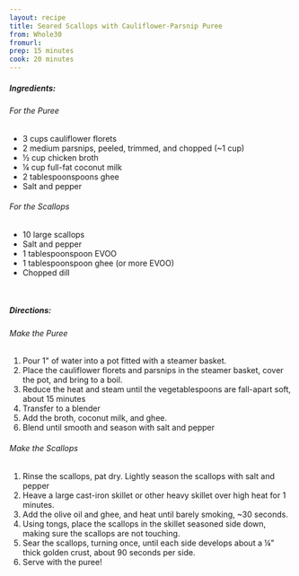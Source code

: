 ```yaml
---
layout: recipe
title: Seared Scallops with Cauliflower-Parsnip Puree
from: Whole30
fromurl: 
prep: 15 minutes
cook: 20 minutes
---
```


##### Ingredients:

###### For the Puree
* 3 cups cauliflower florets
* 2 medium parsnips, peeled, trimmed, and chopped (~1 cup)
* ½ cup chicken broth
* ¼ cup full-fat coconut milk
* 2 tablespoonspoons ghee
* Salt and pepper

###### For the Scallops
* 10 large scallops
* Salt and pepper
* 1 tablespoonspoon EVOO
* 1 tablespoonspoon ghee (or more EVOO)
* Chopped dill

<br>

##### Directions:

###### Make the Puree
1. Pour 1" of water into a pot fitted with a steamer basket.
2. Place the cauliflower florets and parsnips in the steamer basket, cover the pot, and bring to a boil.
3. Reduce the heat and steam until the vegetablespoons are fall-apart soft, about 15 minutes
4. Transfer to a blender
5. Add the broth, coconut milk, and ghee. 
6. Blend until smooth and season with salt and pepper

###### Make the Scallops
1. Rinse the scallops, pat dry. Lightly season the scallops with salt and pepper
2. Heave a large cast-iron skillet or other heavy skillet over high heat for 1 minutes.
3. Add the olive oil and ghee, and heat until barely smoking, ~30 seconds.
4. Using tongs, place the scallops in the skillet seasoned side down, making sure the scallops are not touching.
5. Sear the scallops, turning once, until each side develops about a ¼" thick golden crust, about 90 seconds per side.
6. Serve with the puree!
